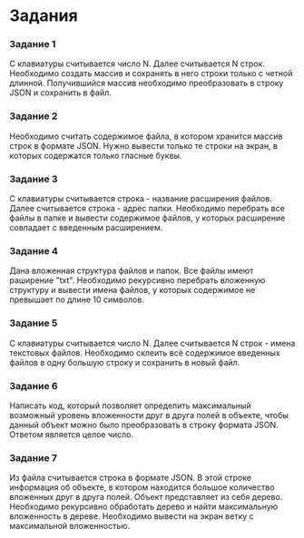 # Задания

### Задание 1

С клавиатуры считывается число N.
Далее считывается N строк.
Необходимо создать массив и сохранять в него строки только с четной длинной.
Получившийся массив необходимо преобразовать в строку JSON и сохранить в файл.

### Задание 2

Необходимо считать содержимое файла, в котором хранится массив строк в формате JSON.
Нужно вывести только те строки на экран, в которых содержатся только гласные буквы.

### Задание 3

С клавиатуры считывается строка - название расширения файлов.
Далее считывается строка - адрес папки.
Необходимо перебрать все файлы в папке и вывести содержимое файлов, у которых расширение совпадает с введенным расширением.

### Задание 4

Дана вложенная структура файлов и папок.
Все файлы имеют раширение "txt".
Необходимо рекурсивно перебрать вложенную структуру и вывести имена файлов, у которых содержимое не превышает по длине 10 символов.

### Задание 5

С клавиатуры считывается число N. 
Далее считывается N строк - имена текстовых файлов.
Необходимо склеить всё содержимое введенных файлов в одну большую строку и сохранить в новый файл.

### Задание 6

Написать код, который позволяет определить максимальный возможный уровень вложенности друг в друга полей в объекте, чтобы данный объект можно было преобразовать в строку формата JSON. Ответом является целое число.

### Задание 7

Из файла считывается строка в формате JSON.
В этой строке информация об объекте, в котором находится большое количество вложенных друг в друга полей. Объект представляет из себя дерево. Необходимо рекурсивно обработать дерево и найти максимальную вложенность в дереве. Необходимо вывести на экран ветку с максимальной вложенностью.


